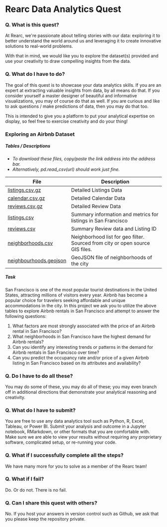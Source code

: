 # Rearc Data Analytics Quest

### Q. What is this quest?
At Rearc, we're passionate about telling stories with our data: exploring it to better understand the world around us and leveraging it to create innovative solutions to real-world problems. 

With that in mind, we would like you to explore the dataset(s) provided and use your creativity to draw compelling insights from the data.

### Q. What do I have to do?
The goal of this quest is to showcase your data analytics skills. If you are an expert at extracting valuable insights from data, by all means do that. If you consider yourself a master designer of beautiful and informative visualizations, you may of course do that as well. If you are curious and like to ask questions / make predictions of data, then you may do that too.

This is intended to give you a platform to put your analytical expertise on display, so feel free to exercise creativity and do your thing!

### Exploring an Airbnb Dataset

##### Tables / Descriptions

- *To download these files, copy/paste the link address into the address bar.*
- *Alternatively, pd.read_csv(url) should work just fine.*

| File   | Description |
|-------------------|-------------|
| [listings.csv.gz](http://data.insideairbnb.com/united-states/ca/san-francisco/2022-12-04/data/listings.csv.gz) | Detailed Listings Data |
| [calendar.csv.gz](http://data.insideairbnb.com/united-states/ca/san-francisco/2022-12-04/data/calendar.csv.gz) | Detailed Calendar Data |
| [reviews.csv.gz](http://data.insideairbnb.com/united-states/ca/san-francisco/2022-12-04/data/reviews.csv.gz) | Detailed Review Data |
| [listings.csv](http://data.insideairbnb.com/united-states/ca/san-francisco/2022-12-04/visualisations/listings.csv) | Summary information and metrics for listings in San Francisco |
| [reviews.csv](http://data.insideairbnb.com/united-states/ca/san-francisco/2022-12-04/visualisations/reviews.csv) | Summary Review data and Listing ID |
| [neighborhoods.csv](http://data.insideairbnb.com/united-states/ca/san-francisco/2022-12-04/visualisations/neighbourhoods.csv) | Neighborhood list for geo filter. Sourced from city or open source GIS files. |
| [neighbourhoods.geojson](http://data.insideairbnb.com/united-states/ca/san-francisco/2022-12-04/visualisations/neighbourhoods.geojson) | GeoJSON file of neighborhoods of the city |

##### Task

San Francisco is one of the most popular tourist destinations in the United States, attracting millions of visitors every year. Airbnb has become a popular choice for travelers seeking affordable and unique accommodations in the city. In this project we ask you to utilize the above tables to explore Airbnb rentals in San Francisco and attempt to answer the following questions:

1) What factors are most strongly associated with the price of an Airbnb rental in San Francisco?
2) What neighborhoods in San Francisco have the highest demand for Airbnb rentals?
3) Can you identify any interesting trends or patterns in the demand for Airbnb rentals in San Francisco over time?
4) Can you predict the occupancy rate and/or price of a given Airbnb listing in San Francisco based on its attributes and availability?

### Q. Do I have to do all these?
You may do some of these, you may do all of these; you may even branch off in additional directions that demonstrate your analytical reasoning and creativity.

### Q. What do I have to submit?
You are free to use any data analytics tool such as Python, R, Excel, Tableau, or Power BI. Submit your analysis and outcome in a Jupyter notebook, RMarkdown, or other formats that you are comfortable with. Make sure we are able to view your results without requiring any proprietary software, complicated setup, or re-running your code.

### Q. What if I successfully complete all the steps?
We have many more for you to solve as a member of the Rearc team!

### Q. What if I fail?
Do. Or do not. There is no fail.

### Q. Can I share this quest with others?
No. If you host your answers in version control such as Github, we ask that you please keep the repository private.

